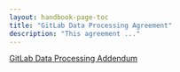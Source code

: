 ```yaml
---
layout: handbook-page-toc
title: "GitLab Data Processing Agreement"
description: "This agreement ..."
---
```


<a href="https://gitlab.com/gitlab-com/legal-and-compliance/-/raw/master/BR_signed_Hosted_DPA_V1-brobins_gitlab.com.pdf">GitLab Data Processing Addendum</a>
